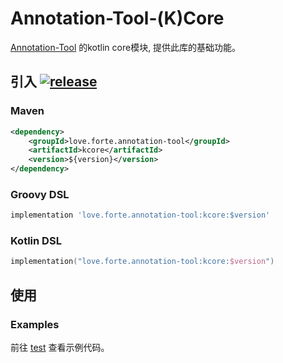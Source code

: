 # Annotation-Tool-(K)Core

[Annotation-Tool](..) 的kotlin core模块, 提供此库的基础功能。

<h2>
引入
<a href="https://repo1.maven.org/maven2/love/forte/annotation-tool/kcore" target="_blank">
      <img alt="release" src="https://img.shields.io/nexus/r/love.forte.annotation-tool/kcore?label=repo1-lastVersion&server=https%3A%2F%2Foss.sonatype.org" />
    </a>
</h2>


### Maven
```xml
<dependency>
    <groupId>love.forte.annotation-tool</groupId>
    <artifactId>kcore</artifactId>
    <version>${version}</version>
</dependency>
```

### Groovy DSL
```groovy
implementation 'love.forte.annotation-tool:kcore:$version'
```

### Kotlin DSL
```kotlin
implementation("love.forte.annotation-tool:kcore:$version")
```

## 使用
### Examples
前往 [test](src/test) 查看示例代码。